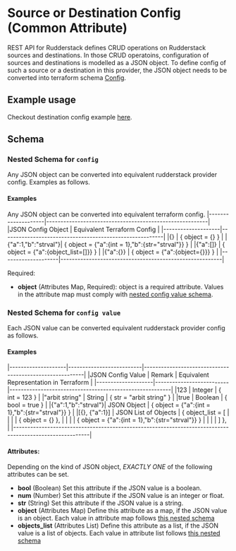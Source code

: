 # Source or Destination Config (Common Attribute)
REST API for Rudderstack defines CRUD operations on Rudderstack sources and destinations. In those CRUD operatoins, configuration of sources and destinations is modelled as a JSON object. To define config of such a source or a destination in this provider, the JSON object needs to be converted into terraform schema [Config](#nestedatt-config).

## Example usage
Checkout destination config example [here](destination.md#example). 

## Schema

<a id="nestedatt--config"></a>
### Nested Schema for `config`
Any JSON object can be converted into equivalent rudderstack provider config. Examples as follows.

#### Examples
Any JSON object can be converted into equivalent terraform config.
|--------------------|---------------------------------------------------------|
|JSON Config Object  | Equivalent Terraform Config                             |
|--------------------|---------------------------------------------------------|
|{}                  | { object = {} }                                         |
|{"a":1,"b":"strval"}| { object = {"a":{int = 1},"b":{str="strval"}} }         |
|{"a":[]}            | { object = {"a":{object_list=[]}} }                     |
|{"a":{}}            | { object = {"a":{object={}}} }                     |
|--------------------|---------------------------------------------------------|

Required:

- **object** (Attributes Map, Required): object is a required attribute. Values in the attribute map must comply with [nested config value schema](#nestedatt--config--value).

<a id="nestedatt--config--str"></a>
### Nested Schema for `config value`
Each JSON value can be converted equivalent rudderstack provider config as follows.

#### Examples
|--------------------|--------------------------|---------------------------------------------------------|
|JSON Config Value   | Remark                   | Equivalent Representation in Terraform                  |
|--------------------|--------------------------|---------------------------------------------------------|
|123                 | Integer                  | { int = 123 }                                           |
|"arbit string"      | String                   | { str = "arbit string" }                                |
|true                | Boolean                  | { bool = true }                                         |
|{"a":1,"b":"strval"}| JSON Object              | { object = {"a":{int = 1},"b":{str="strval"}} }         |
|[{}, {"a":1}]       | JSON List of Objects     | { object_list = [                                       |
|                    |                          |        { object = {} },                                    |
|                    |                          |        { object = {"a":{int = 1},"b":{str="strval"}} }  |
|                    |                          | ] },                                                    |
|---------------------------------------------------------------------------------------------------------|

#### Attributes:

Depending on the kind of JSON object, *EXACTLY ONE* of the following attributes can be set.

- **bool** (Boolean) Set this attribute if the JSON value is a boolean.
- **num** (Number) Set this attribute if the JSON value is an integer or float.
- **str** (String) Set this attribute if the JSON value is a string.
- **object** (Attributes Map) Define this attribute as a map, if the JSON value is an object. Each value in attribute map follows [this nested schema](#nestedatt--config--object)
- **objects_list** (Attributes List) Define this attribute as a list, if the JSON value is a list of objects. Each value in attribute list follows [this nested schema](#nestedatt--config--objects)

